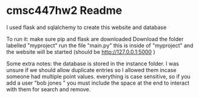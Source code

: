 # cmsc447hw2 Readme
I used flask and sqlalchemy to create this website and database

To run it:
make sure pip and flask are downloaded
Download the folder labelled "myproject"
run the file "main.py" this is inside of "myproject" and the website will be started (should be http://127.0.0.1:5000 )


Some extra notes:
the database is stored in the instance folder.
I was unsure if we should allow duplicate entries so I allowed them incase someone had multiple point values.
everything is case sensitive, so if you add a user "bob jones " you must include the space at the end to interact with them for search and remove.
